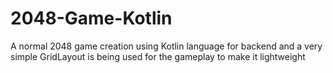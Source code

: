 # 2048-Game-Kotlin
A normal 2048 game creation using Kotlin language for backend and a very simple GridLayout is being used for the gameplay to make it lightweight
